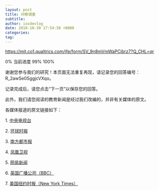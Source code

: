 ```yaml
---
layout: post
title: 问卷调查
subtitle: 
author: iosdevlog
date: 2018-10-30 17:54:58 +0800
categories: 
tag: 
---
```


<https://mit.co1.qualtrics.com/jfe/form/SV_9n8mVmWaPCibrz7?Q_CHL=qr>

0%
当前进度 99%
100%

谢谢您参与我们的研究！本页面无法重复再现，请记录您的回答编号：R_2awSe0SggjcVXqo。

记录完成后，请您点击“下一页”以保存您的回答。

此外，我们请您阅读的教育新闻是经过我们改编的，并非有关媒体的原文。

各媒体报道的原文链接如下：

1. [中央电视台](http://tv.cntv.cn/video/VSET100232480132/97a6d8647fd33de24e89ccd00a4e5c44)

2. [环球时报](http://world.huanqiu.com/article/2017-03/10350594.html)

3. [南方都市报](http://epaper.oeeee.com/epaper/A/html/2016-07/19/content_57441.htm)

4. [凤凰卫视](http://v.ifeng.com/video_8603105.shtml)

5. [网易新闻](http://news.163.com/15/1130/13/B9M370C100014TUH.html)

6. [英国广播公司（BBC](https://www.bbc.com/news/magazine-38568538)[）](https://www.bbc.com/news/magazine-38568538)

7. [美国纽约时报（New York Times](https://cn.nytimes.com/china/20170807/china-textbooks-britain/)[）](https://cn.nytimes.com/china/20170807/china-textbooks-britain/)
